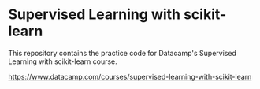 # Supervised Learning with scikit-learn

This repository contains the practice code for Datacamp's Supervised Learning with scikit-learn course.

https://www.datacamp.com/courses/supervised-learning-with-scikit-learn
